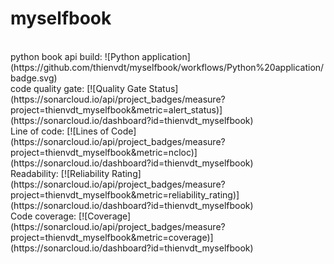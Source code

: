 # myselfbook
<br/>
python book api build:
![Python application](https://github.com/thienvdt/myselfbook/workflows/Python%20application/badge.svg)
<br/>
code quality gate:
[![Quality Gate Status](https://sonarcloud.io/api/project_badges/measure?project=thienvdt_myselfbook&metric=alert_status)](https://sonarcloud.io/dashboard?id=thienvdt_myselfbook)
<br/>
Line of code:
[![Lines of Code](https://sonarcloud.io/api/project_badges/measure?project=thienvdt_myselfbook&metric=ncloc)](https://sonarcloud.io/dashboard?id=thienvdt_myselfbook)
<br/>
Readability:
[![Reliability Rating](https://sonarcloud.io/api/project_badges/measure?project=thienvdt_myselfbook&metric=reliability_rating)](https://sonarcloud.io/dashboard?id=thienvdt_myselfbook)
<br/>
Code coverage:
[![Coverage](https://sonarcloud.io/api/project_badges/measure?project=thienvdt_myselfbook&metric=coverage)](https://sonarcloud.io/dashboard?id=thienvdt_myselfbook)